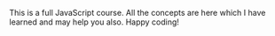 This is a full JavaScript course. All the concepts are here which I have learned and may help you also. Happy coding!
